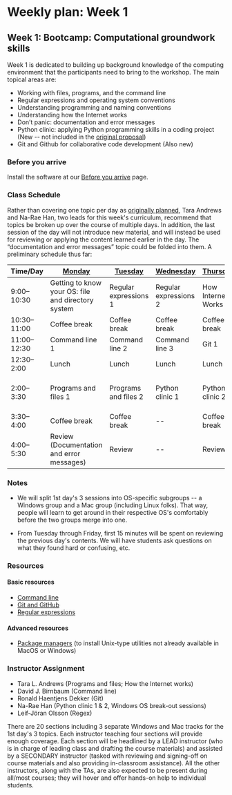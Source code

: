 # Weekly plan: Week 1

## Week 1: Bootcamp: Computational groundwork skills

Week 1 is dedicated to building up background knowledge of the computing environment that the participants need to bring to the workshop. The main topical areas are:

- Working with files, programs, and the command line
- Regular expressions and operating system conventions
- Understanding programming and naming conventions
- Understanding how the Internet works
- Don’t panic: documentation and error messages
- Python clinic: applying Python programming skills in a coding project (New -- not included in the [original proposal](topics.md))
- Git and Github for collaborative code development (Also new)

### Before you arrive

Install the software at our [Before you arrive](before_you_arrive.md) page.

### Class Schedule
Rather than covering one topic per day as [originally planned](topics.md), Tara Andrews and Na-Rae Han, two leads for this week's curriculum, recommend that topics be broken up over the course of multiple days. In addition, the last session of the day will not introduce new material, and will instead be used for reviewing or applying the content learned earlier in the day. The “documentation and error messages” topic could be folded into them. A preliminary schedule thus far:

Time/Day	| [Monday](week_1_day_1_plan.md) | [Tuesday](week_1_day_2_plan.md) | [Wednesday](week_1_day_3_plan.md) | [Thursday](week_1_day_4_plan.md) | [Friday](week_1_day_5_plan.md)
--- | ------ | ------- | --------- | -------- | ------
9:00–10:30 | Getting to know your OS: file and directory system | Regular expressions 1 | Regular expressions 2 | How Internet Works 1 | How Internet Works 2
10:30–11:00|Coffee break|Coffee break|Coffee break|Coffee break|Coffee break
11:00–12:30 | Command line 1 | Command line 2 | Command line 3 | Git 1 | Git 2 
12:30–2:00|Lunch|Lunch|Lunch|Lunch|Lunch
2:00–3:30 | Programs and files 1 | Programs and files 2 | Python clinic 1| Python clinic 2 | Review & wrap-up
3:30–4:00|Coffee break|Coffee break| -- |Coffee break| --
4:00–5:30 | Review (Documentation and error messages) | Review | -- | Review | --

### Notes
* We will split 1st day's 3 sessions into OS-specific subgroups -- a Windows group and a Mac group (including Linux folks). That way, people will learn to get around in their respective OS's comfortably before the two groups merge into one. 

* From Tuesday through Friday, first 15 minutes will be spent on reviewing the previous day's contents. We will have students ask questions on what they found hard or confusing, etc. 

### Resources

#### Basic resources

* [Command line](command-line_resources.md)
* [Git and GitHub](git_resources.md)
* [Regular expressions](regex_resources.md)

#### Advanced resources

* [Package managers](package_managers.md) (to install Unix-type utilities not already available in MacOS or Windows)

### Instructor Assignment
- Tara L. Andrews (Programs and files; How the Internet works)
- David J. Birnbaum (Command line)
- Ronald Haentjens Dekker (Git)
- Na-Rae Han (Python clinic 1 & 2, Windows OS break-out sessions)
- Leif-Jöran Olsson (Regex)

There are 20 sections including 3 separate Windows and Mac tracks for the 1st day's 3 topics. Each instructor teaching four sections will provide enough coverage. Each section will be headlined by a LEAD instructor (who is in charge of leading class and drafting the course materials) and assisted by a SECONDARY instructor (tasked with reviewing and signing-off on course materials and also providing in-classroom assistance). All the other instructors, along with the TAs, are also expected to be present during all/most courses; they will hover and offer hands-on help to individual students.  